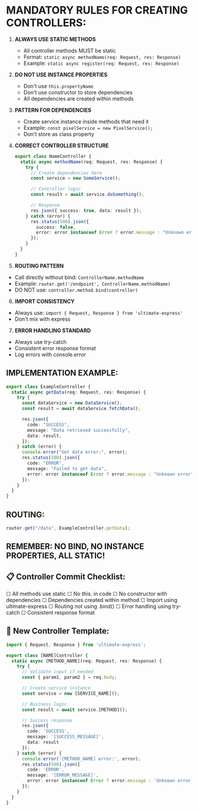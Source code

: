 # MANDATORY RULES FOR CREATING CONTROLLERS:

1. **ALWAYS USE STATIC METHODS**

   - All controller methods MUST be static
   - Format: `static async methodName(req: Request, res: Response)`
   - Example: `static async register(req: Request, res: Response)`

2. **DO NOT USE INSTANCE PROPERTIES**

   - Don't use `this.propertyName`
   - Don't use constructor to store dependencies
   - All dependencies are created within methods

3. **PATTERN FOR DEPENDENCIES**

   - Create service instance inside methods that need it
   - Example: `const pixelService = new PixelService();`
   - Don't store as class property

4. **CORRECT CONTROLLER STRUCTURE**

   ```typescript
   export class NameController {
     static async methodName(req: Request, res: Response) {
       try {
         // Create dependencies here
         const service = new SomeService();

         // Controller logic
         const result = await service.doSomething();

         // Response
         res.json({ success: true, data: result });
       } catch (error) {
         res.status(500).json({
           success: false,
           error: error instanceof Error ? error.message : "Unknown error",
         });
       }
     }
   }
   ```

5. **ROUTING PATTERN**

- Call directly without bind: `ControllerName.methodName`
- Example: `router.get('/endpoint', ControllerName.methodName)`
- DO NOT use: `controller.method.bind(controller)`

6. **IMPORT CONSISTENCY**

- Always use: `import { Request, Response } from 'ultimate-express'`
- Don't mix with express

7. **ERROR HANDLING STANDARD**

- Always use try-catch
- Consistent error response format
- Log errors with console.error

## IMPLEMENTATION EXAMPLE:

```typescript
export class ExampleController {
  static async getData(req: Request, res: Response) {
    try {
      const dataService = new DataService();
      const result = await dataService.fetchData();

      res.json({
        code: "SUCCESS",
        message: "Data retrieved successfully",
        data: result,
      });
    } catch (error) {
      console.error("Get data error:", error);
      res.status(500).json({
        code: "ERROR",
        message: "Failed to get data",
        error: error instanceof Error ? error.message : "Unknown error",
      });
    }
  }
}
```

## ROUTING:

```typescript
router.get("/data", ExampleController.getData);
```

## REMEMBER: NO BIND, NO INSTANCE PROPERTIES, ALL STATIC!

## 📋 Controller Commit Checklist:

☐ All methods use static
☐ No this. in code
☐ No constructor with dependencies
☐ Dependencies created within method
☐ Import using ultimate-express
☐ Routing not using .bind()
☐ Error handling using try-catch
☐ Consistent response format

## 🔧 New Controller Template:

```typescript
import { Request, Response } from 'ultimate-express';

export class [NAME]Controller {
  static async [METHOD_NAME](req: Request, res: Response) {
    try {
      // Validate input if needed
      const { param1, param2 } = req.body;

      // Create service instance
      const service = new [SERVICE_NAME]();

      // Business logic
      const result = await service.[METHOD]();

      // Success response
      res.json({
        code: 'SUCCESS',
        message: '[SUCCESS_MESSAGE]',
        data: result
      });
    } catch (error) {
      console.error('[METHOD_NAME] error:', error);
      res.status(500).json({
        code: 'ERROR',
        message: '[ERROR_MESSAGE]',
        error: error instanceof Error ? error.message : 'Unknown error'
      });
    }
  }
}
```

